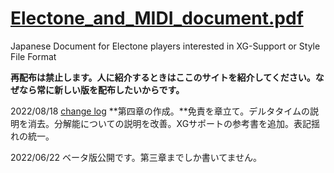 # [Electone_and_MIDI_document.pdf](https://github.com/wakmin-oxo/Electone_and_MIDI_document/raw/main/pdf/Electone_and_MIDI_document.pdf)
Japanese Document for Electone players interested in XG-Support or Style File Format

**再配布は禁止します。人に紹介するときはここのサイトを紹介してください。なぜなら常に新しい版を配布したいからです。**

2022/08/18 [change log](https://github.com/wakmin-oxo/Electone_and_MIDI_document/commit/4e89b6b234101f20b9770f57f73acc6115e0d82d)
**第四章の作成。**免責を章立て。デルタタイムの説明を消去。分解能についての説明を改善。XGサポートの参考書を追加。表記揺れの統一。

2022/06/22
ベータ版公開です。第三章までしか書いてません。
